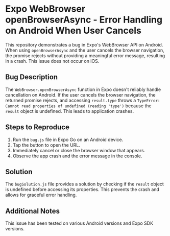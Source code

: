 # Expo WebBrowser openBrowserAsync - Error Handling on Android When User Cancels

This repository demonstrates a bug in Expo's WebBrowser API on Android. When using `openBrowserAsync` and the user cancels the browser navigation, the promise rejects without providing a meaningful error message, resulting in a crash. This issue does not occur on iOS. 

## Bug Description

The `WebBrowser.openBrowserAsync` function in Expo doesn't reliably handle cancellation on Android.  If the user cancels the browser navigation,  the returned promise rejects, and accessing `result.type` throws a `TypeError: Cannot read properties of undefined (reading 'type')` because the `result` object is undefined. This leads to application crashes.

## Steps to Reproduce

1. Run the `bug.js` file in Expo Go on an Android device.
2. Tap the button to open the URL.
3. Immediately cancel or close the browser window that appears. 
4. Observe the app crash and the error message in the console.

## Solution

The `bugSolution.js` file provides a solution by checking if the `result` object is undefined before accessing its properties. This prevents the crash and allows for graceful error handling. 

## Additional Notes
This issue has been tested on various Android versions and Expo SDK versions.